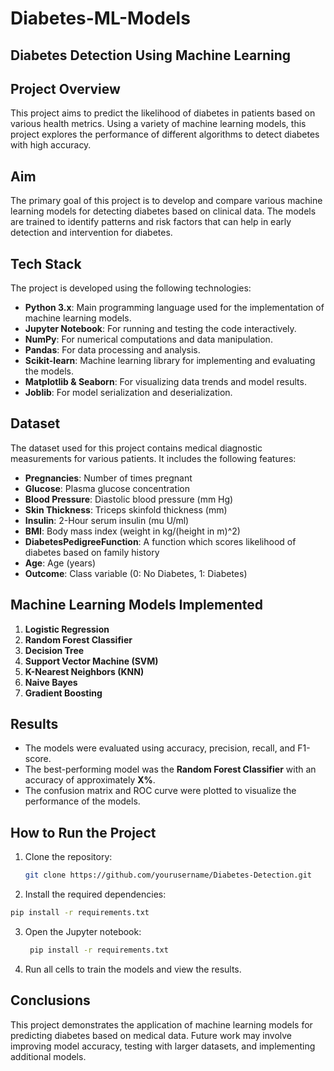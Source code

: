 # Diabetes-ML-Models

## Diabetes Detection Using Machine Learning

## Project Overview
This project aims to predict the likelihood of diabetes in patients based on various health metrics. Using a variety of machine learning models, this project explores the performance of different algorithms to detect diabetes with high accuracy.

## Aim
The primary goal of this project is to develop and compare various machine learning models for detecting diabetes based on clinical data. The models are trained to identify patterns and risk factors that can help in early detection and intervention for diabetes.

## Tech Stack
The project is developed using the following technologies:

- **Python 3.x**: Main programming language used for the implementation of machine learning models.
- **Jupyter Notebook**: For running and testing the code interactively.
- **NumPy**: For numerical computations and data manipulation.
- **Pandas**: For data processing and analysis.
- **Scikit-learn**: Machine learning library for implementing and evaluating the models.
- **Matplotlib & Seaborn**: For visualizing data trends and model results.
- **Joblib**: For model serialization and deserialization.

## Dataset
The dataset used for this project contains medical diagnostic measurements for various patients. It includes the following features:

- **Pregnancies**: Number of times pregnant
- **Glucose**: Plasma glucose concentration
- **Blood Pressure**: Diastolic blood pressure (mm Hg)
- **Skin Thickness**: Triceps skinfold thickness (mm)
- **Insulin**: 2-Hour serum insulin (mu U/ml)
- **BMI**: Body mass index (weight in kg/(height in m)^2)
- **DiabetesPedigreeFunction**: A function which scores likelihood of diabetes based on family history
- **Age**: Age (years)
- **Outcome**: Class variable (0: No Diabetes, 1: Diabetes)

## Machine Learning Models Implemented

1. **Logistic Regression**
2. **Random Forest Classifier**
3. **Decision Tree**
4. **Support Vector Machine (SVM)**
5. **K-Nearest Neighbors (KNN)**
6. **Naive Bayes**
7. **Gradient Boosting**

## Results

- The models were evaluated using accuracy, precision, recall, and F1-score.
- The best-performing model was the **Random Forest Classifier** with an accuracy of approximately **X%**.
- The confusion matrix and ROC curve were plotted to visualize the performance of the models.

## How to Run the Project

1. Clone the repository:
   ```bash
   git clone https://github.com/yourusername/Diabetes-Detection.git
   ```
2. Install the required dependencies:
  ```bash
  pip install -r requirements.txt
  ```
3. Open the Jupyter notebook:
   ```bash
    pip install -r requirements.txt
   ```
4. Run all cells to train the models and view the results.

## Conclusions
This project demonstrates the application of machine learning models for predicting diabetes based on medical data. Future work may involve improving model accuracy, testing with larger datasets, and implementing additional models.


